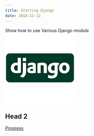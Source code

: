 ```yaml
---
title: Starting Django
date: 2018-11-11
---
```

Show how to use Various Django module  
![Placeholder](/assets/img/djangologo.png)

## Head 2
[Progress](https://github.com/woodpeck12/djangosocial/blob/master/readme.md)
